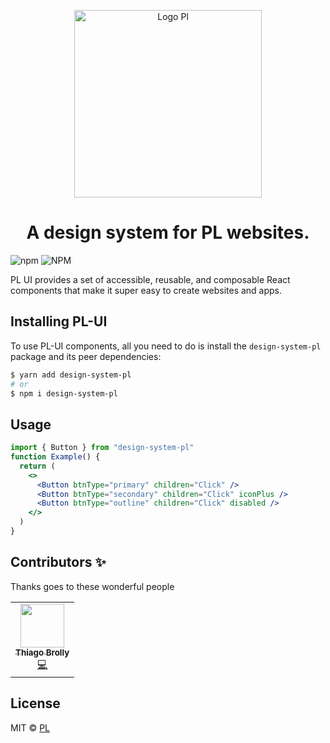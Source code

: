 <p align="center">
  <a href="https://github.com/ThiagoBrolly/design-system-pl">
    <img src="#" alt="Logo Pl" width="300" />
  </a>
</p>

<h1 align="center">A design system for PL websites.</h1>

![npm](https://img.shields.io/npm/v/design-system-pl)
![NPM](https://img.shields.io/npm/l/design-system-pl)

PL UI provides a set of accessible, reusable, and composable React
components that make it super easy to create websites and apps.

## Installing PL-UI

To use PL-UI components, all you need to do is install the
`design-system-pl` package and its peer dependencies:

```sh
$ yarn add design-system-pl
# or
$ npm i design-system-pl
```

## Usage

```jsx
import { Button } from "design-system-pl"
function Example() {
  return (
    <>
      <Button btnType="primary" children="Click" />
      <Button btnType="secondary" children="Click" iconPlus />
      <Button btnType="outline" children="Click" disabled />
    </>
  )
}
```
## Contributors ✨

Thanks goes to these wonderful people
<table>
  <tr>
    <td align="center"><a href="https://github.com/ThiagoBrolly"><img src="https://avatars.githubusercontent.com/u/37148553?v=4" width="70px;" alt=""/><br /><sub><b>Thiago Brolly</b></sub></a><br /><a href="#" title="Code">💻</a></td>
  </tr>
</table>

## License

MIT © [PL](https://github.com/ThiagoBrolly/design-system-pl)
